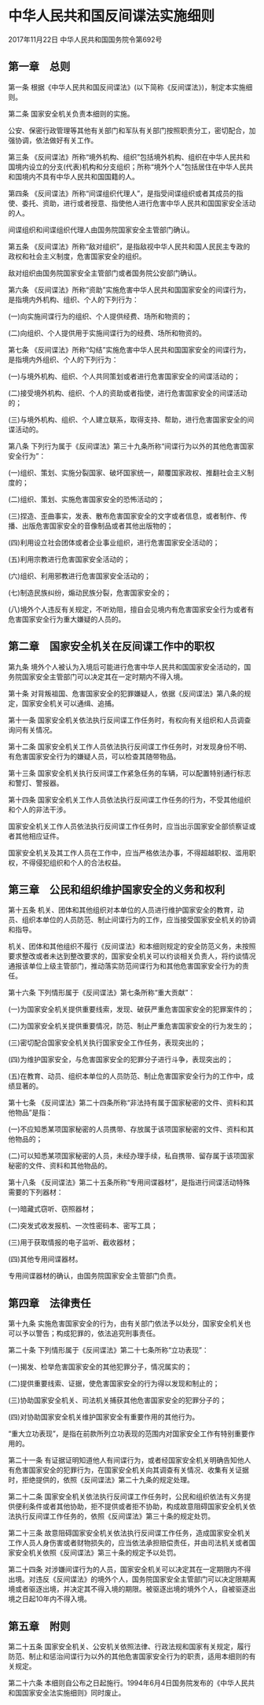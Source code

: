 # 中华人民共和国反间谍法实施细则

2017年11月22日 中华人民共和国国务院令第692号

<!-- INFO END -->

## 第一章　总则

第一条 根据《中华人民共和国反间谍法》(以下简称《反间谍法》)，制定本实施细则。

第二条 国家安全机关负责本细则的实施。

公安、保密行政管理等其他有关部门和军队有关部门按照职责分工，密切配合，加强协调，依法做好有关工作。

第三条 《反间谍法》所称“境外机构、组织”包括境外机构、组织在中华人民共和国境内设立的分支(代表)机构和分支组织；所称“境外个人”包括居住在中华人民共和国境内不具有中华人民共和国国籍的人。

第四条 《反间谍法》所称“间谍组织代理人”，是指受间谍组织或者其成员的指使、委托、资助，进行或者授意、指使他人进行危害中华人民共和国国家安全活动的人。

间谍组织和间谍组织代理人由国务院国家安全主管部门确认。

第五条 《反间谍法》所称“敌对组织”，是指敌视中华人民共和国人民民主专政的政权和社会主义制度，危害国家安全的组织。

敌对组织由国务院国家安全主管部门或者国务院公安部门确认。

第六条 《反间谍法》所称“资助”实施危害中华人民共和国国家安全的间谍行为，是指境内外机构、组织、个人的下列行为：

(一)向实施间谍行为的组织、个人提供经费、场所和物资的；

(二)向组织、个人提供用于实施间谍行为的经费、场所和物资的。

第七条 《反间谍法》所称“勾结”实施危害中华人民共和国国家安全的间谍行为，是指境内外组织、个人的下列行为：

(一)与境外机构、组织、个人共同策划或者进行危害国家安全的间谍活动的；

(二)接受境外机构、组织、个人的资助或者指使，进行危害国家安全的间谍活动的；

(三)与境外机构、组织、个人建立联系，取得支持、帮助，进行危害国家安全的间谍活动的。

第八条 下列行为属于《反间谍法》第三十九条所称“间谍行为以外的其他危害国家安全行为”：

(一)组织、策划、实施分裂国家、破坏国家统一，颠覆国家政权、推翻社会主义制度的；

(二)组织、策划、实施危害国家安全的恐怖活动的；

(三)捏造、歪曲事实，发表、散布危害国家安全的文字或者信息，或者制作、传播、出版危害国家安全的音像制品或者其他出版物的；

(四)利用设立社会团体或者企业事业组织，进行危害国家安全活动的；

(五)利用宗教进行危害国家安全活动的；

(六)组织、利用邪教进行危害国家安全活动的；

(七)制造民族纠纷，煽动民族分裂，危害国家安全的；

(八)境外个人违反有关规定，不听劝阻，擅自会见境内有危害国家安全行为或者有危害国家安全行为重大嫌疑的人员的。

## 第二章　国家安全机关在反间谍工作中的职权

第九条 境外个人被认为入境后可能进行危害中华人民共和国国家安全活动的，国务院国家安全主管部门可以决定其在一定时期内不得入境。

第十条 对背叛祖国、危害国家安全的犯罪嫌疑人，依据《反间谍法》第八条的规定，国家安全机关可以通缉、追捕。

第十一条 国家安全机关依法执行反间谍工作任务时，有权向有关组织和人员调查询问有关情况。

第十二条 国家安全机关工作人员依法执行反间谍工作任务时，对发现身份不明、有危害国家安全行为的嫌疑人员，可以检查其随带物品。

第十三条 国家安全机关执行反间谍工作紧急任务的车辆，可以配置特别通行标志和警灯、警报器。

第十四条 国家安全机关工作人员依法执行反间谍工作任务的行为，不受其他组织和个人的非法干涉。

国家安全机关工作人员依法执行反间谍工作任务时，应当出示国家安全部侦察证或者其他相应证件。

国家安全机关及其工作人员在工作中，应当严格依法办事，不得超越职权、滥用职权，不得侵犯组织和个人的合法权益。

## 第三章　公民和组织维护国家安全的义务和权利

第十五条 机关、团体和其他组织对本单位的人员进行维护国家安全的教育，动员、组织本单位的人员防范、制止间谍行为的工作，应当接受国家安全机关的协调和指导。

机关、团体和其他组织不履行《反间谍法》和本细则规定的安全防范义务，未按照要求整改或者未达到整改要求的，国家安全机关可以约谈相关负责人，将约谈情况通报该单位上级主管部门，推动落实防范间谍行为和其他危害国家安全行为的责任。

第十六条 下列情形属于《反间谍法》第七条所称“重大贡献”：

(一)为国家安全机关提供重要线索，发现、破获严重危害国家安全的犯罪案件的；

(二)为国家安全机关提供重要情况，防范、制止严重危害国家安全的行为发生的；

(三)密切配合国家安全机关执行国家安全工作任务，表现突出的；

(四)为维护国家安全，与危害国家安全的犯罪分子进行斗争，表现突出的；

(五)在教育、动员、组织本单位的人员防范、制止危害国家安全行为的工作中，成绩显著的。

第十七条 《反间谍法》第二十四条所称“非法持有属于国家秘密的文件、资料和其他物品”是指：

(一)不应知悉某项国家秘密的人员携带、存放属于该项国家秘密的文件、资料和其他物品的；

(二)可以知悉某项国家秘密的人员，未经办理手续，私自携带、留存属于该项国家秘密的文件、资料和其他物品的。

第十八条 《反间谍法》第二十五条所称“专用间谍器材”，是指进行间谍活动特殊需要的下列器材：

(一)暗藏式窃听、窃照器材；

(二)突发式收发报机、一次性密码本、密写工具；

(三)用于获取情报的电子监听、截收器材；

(四)其他专用间谍器材。

专用间谍器材的确认，由国务院国家安全主管部门负责。

## 第四章　法律责任

第十九条 实施危害国家安全的行为，由有关部门依法予以处分，国家安全机关也可以予以警告；构成犯罪的，依法追究刑事责任。

第二十条 下列情形属于《反间谍法》第二十七条所称“立功表现”：

(一)揭发、检举危害国家安全的其他犯罪分子，情况属实的；

(二)提供重要线索、证据，使危害国家安全的行为得以发现和制止的；

(三)协助国家安全机关、司法机关捕获其他危害国家安全的犯罪分子的；

(四)对协助国家安全机关维护国家安全有重要作用的其他行为。

“重大立功表现”，是指在前款所列立功表现的范围内对国家安全工作有特别重要作用的。

第二十一条 有证据证明知道他人有间谍行为，或者经国家安全机关明确告知他人有危害国家安全的犯罪行为，在国家安全机关向其调查有关情况、收集有关证据时，拒绝提供的，依照《反间谍法》第二十九条的规定处理。

第二十二条 国家安全机关依法执行反间谍工作任务时，公民和组织依法有义务提供便利条件或者其他协助，拒不提供或者拒不协助，构成故意阻碍国家安全机关依法执行反间谍工作任务的，依照《反间谍法》第三十条的规定处罚。

第二十三条 故意阻碍国家安全机关依法执行反间谍工作任务，造成国家安全机关工作人员人身伤害或者财物损失的，应当依法承担赔偿责任，并由司法机关或者国家安全机关依照《反间谍法》第三十条的规定予以处罚。

第二十四条 对涉嫌间谍行为的人员，国家安全机关可以决定其在一定期限内不得出境。对违反《反间谍法》的境外个人，国务院国家安全主管部门可以决定限期离境或者驱逐出境，并决定其不得入境的期限。被驱逐出境的境外个人，自被驱逐出境之日起10年内不得入境。

## 第五章　附则

第二十五条 国家安全机关、公安机关依照法律、行政法规和国家有关规定，履行防范、制止和惩治间谍行为以外的其他危害国家安全行为的职责，适用本细则的有关规定。

第二十六条 本细则自公布之日起施行。1994年6月4日国务院发布的《中华人民共和国国家安全法实施细则》同时废止。